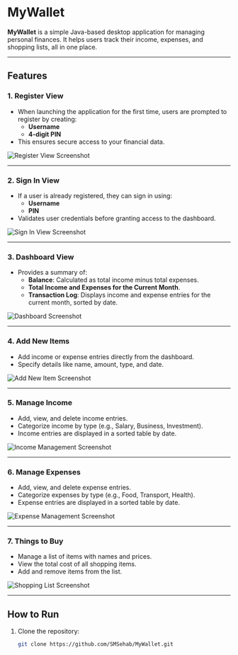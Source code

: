 # MyWallet

**MyWallet** is a simple Java-based desktop application for managing personal finances. It helps users track their income, expenses, and shopping lists, all in one place.

---

## Features

### 1. **Register View**
- When launching the application for the first time, users are prompted to register by creating:
  - **Username**
  - **4-digit PIN**
- This ensures secure access to your financial data.

![Register View Screenshot](Screenshots/1.png)

---

### 2. **Sign In View**
- If a user is already registered, they can sign in using:
  - **Username**
  - **PIN**
- Validates user credentials before granting access to the dashboard.

![Sign In View Screenshot](Screenshots/2.png)

---

### 3. **Dashboard View**
- Provides a summary of:
  - **Balance**: Calculated as total income minus total expenses.
  - **Total Income and Expenses for the Current Month**.
  - **Transaction Log**: Displays income and expense entries for the current month, sorted by date.

![Dashboard Screenshot](Screenshots/3.png)

---

### 4. **Add New Items**
- Add income or expense entries directly from the dashboard.
- Specify details like name, amount, type, and date.

![Add New Item Screenshot](Screenshots/6.png)

---

### 5. **Manage Income**
- Add, view, and delete income entries.
- Categorize income by type (e.g., Salary, Business, Investment).
- Income entries are displayed in a sorted table by date.

![Income Management Screenshot](Screenshots/4.png)

---

### 6. **Manage Expenses**
- Add, view, and delete expense entries.
- Categorize expenses by type (e.g., Food, Transport, Health).
- Expense entries are displayed in a sorted table by date.

![Expense Management Screenshot](screenshots/5.png)

---

### 7. **Things to Buy**
- Manage a list of items with names and prices.
- View the total cost of all shopping items.
- Add and remove items from the list.

![Shopping List Screenshot](Screenshots/7.png)

---

## How to Run
1. Clone the repository:
   ```bash
   git clone https://github.com/SMSehab/MyWallet.git
